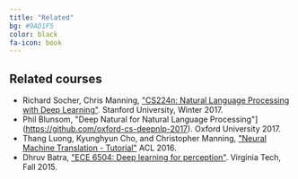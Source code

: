 ```yaml
---
title: "Related"
bg: #9AD1F5
color: black
fa-icon: book
---
```


## Related courses

* Richard Socher, Chris Manning, ["CS224n: Natural Language Processing with Deep Learning"](http://web.stanford.edu/class/cs224n/). Stanford University, Winter 2017.
* Phil Blunsom, "Deep Natural for Natural Language Processing"](https://github.com/oxford-cs-deepnlp-2017). Oxford University 2017.
* Thang Luong, Kyunghyun Cho, and Christopher Manning, ["Neural Machine Translation - Tutorial"](https://sites.google.com/site/acl16nmt/) ACL 2016. 
* Dhruv Batra, ["ECE 6504: Deep learning for perception"](https://computing.ece.vt.edu/~f15ece6504/). Virginia Tech, Fall 2015.
